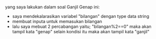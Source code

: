yang saya lakukan dalam soal Ganjil Genap ini:
- saya mendekalarasikan variabel "bilangan" dengan type data string
- membuat inputa untuk memasukan bilangan 
- lalu saya mebuat 2 percabangan yaitu; "bilangan%2==0" maka akan tampil kata "genap" selain kondisi itu maka akan tampil kata "ganjil"
